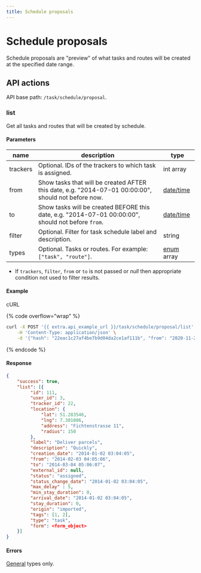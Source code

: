 ```yaml
---
title: Schedule proposals
---
```


# Schedule proposals

Schedule proposals are "preview" of what tasks and routes will be created at the specified date range.

## API actions

API base path: `/task/schedule/proposal`.

### list

Get all tasks and routes that will be created by schedule.

#### Parameters

| name     | description                                                                                         | type                                  |
| -------- | --------------------------------------------------------------------------------------------------- | ------------------------------------- |
| trackers | Optional. IDs of the trackers to which task is assigned.                                            | int array                             |
| from     | Show tasks that will be created AFTER this date, e.g. "2014-07-01 00:00:00", should not before now. | [date/time](../../../../#data-types)  |
| to       | Show tasks will be created BEFORE this date, e.g. "2014-07-01 00:00:00", should not before `from`.  | [date/time](../../../../#data-types)  |
| filter   | Optional. Filter for task schedule label and description.                                           | string                                |
| types    | Optional. Tasks or routes. For example: `["task", "route"]`.                                        | [enum](../../../../#data-types) array |

* If `trackers`, `filter`, `from` or `to` is not passed or _null_ then appropriate condition not used to filter results.

#### Example

cURL

{% code overflow="wrap" %}
```sh
curl -X POST '{{ extra.api_example_url }}/task/schedule/proposal/list' \
    -H 'Content-Type: application/json' \
    -d '{"hash": "22eac1c27af4be7b9d04da2ce1af111b", "from": "2020-11-24 00:00:00", "to": "2020-11-25 00:00:00"}'
```
{% endcode %}

#### Response

```json
{
    "success": true,
    "list": [{
         "id": 111,
         "user_id": 3,
         "tracker_id": 22,
         "location": {
             "lat": 51.283546,
             "lng": 7.301086,
             "address": "Fichtenstrasse 11",
             "radius": 150
         },
         "label": "Deliver parcels",
         "description": "Quickly",
         "creation_date": "2014-01-02 03:04:05",
         "from": "2014-02-03 04:05:06",
         "to": "2014-03-04 05:06:07",
         "external_id": null,
         "status": "assigned",
         "status_change_date": "2014-01-02 03:04:05",
         "max_delay" : 5,
         "min_stay_duration": 0,
         "arrival_date": "2014-01-02 03:04:05",
         "stay_duration": 0,
         "origin": "imported",
         "tags": [1, 2],
         "type": "task",
         "form": <form_object>
    }]
}
```

#### Errors

[General](../../../../errors.md#error-codes) types only.
